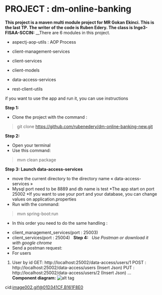 # PROJECT : dm-online-banking
 
__This project is a maven multi module project for MR Gokan Ekinci. This is the last TP. The writer of the code is Ruben Edery. The class is Inge3-FISAA-SCCIN:__ 
__There are 6 modules in this project.
* aspectj-aop-utils : AOP Process 
 
* client-management-services
 
* client-services
 
* client-models
 
* data-access-services
 
* rest-client-utils
 
if you want to use the app and run it, you can use instructions 

__Step 1:__
 
* Clone the project with the command :
> git clone https://github.com/rubenedery/dm-online-banking-new.git
 
__Step 2:__
* Open your terminal
* Use this command: 
> mvn clean package
 
__Step 3:__
__Launch data-access-services__
* move the current directory to the directory name « data-access-services » 
* Mysql port need to be 8889 and db name is test
*The app start on port 25002
*If you want to use your port and your database, you can change values on application.properties
* Run with the command: 
> mvn spring-boot:run
 
- In this order you need to do the same handling : 
* client_management_services(port : 25003)
* client_services(port : 25004)
 
__Step 4:__
 
*Use Postman or download it with google chrome* 
 
* Send a postman request:
 
* For users
1. User by id
GET: http://localhost:25002/data-access/users/1
POST : http://localhost:25002/data-access/users (Insert Json)
PUT : http://localhost:25002/data-access/users/2 (Insert Json)
…
 
__Component diagram:__ 
![alt tag]() 
 
cid:image002.gif@01D341CF.B161F8E0
